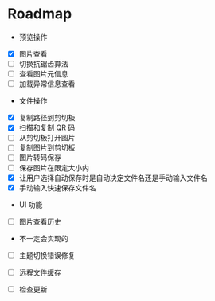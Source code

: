 # Roadmap

- 预览操作

- [x] 图片查看
- [ ] 切换抗锯齿算法
- [ ] 查看图片元信息
- [ ] 加载异常信息查看

- 文件操作

- [x] 复制路径到剪切板
- [x] 扫描和复制 QR 码
- [ ] 从剪切板打开图片
- [ ] 复制图片到剪切板
- [ ] 图片转码保存
- [ ] 保存图片在限定大小内
- [x] 让用户选择自动保存时是自动决定文件名还是手动输入文件名
- [x] 手动输入快速保存文件名

- UI 功能

- [ ] 图片查看历史

- 不一定会实现的

- [ ] 主题切换错误修复
- [ ] 远程文件缓存
- [ ] 检查更新

